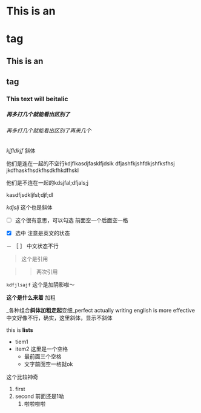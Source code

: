 # This is an <h1> tag
## This is an <h2> tag

### This text will beitalic

##### 再多打几个就能看出区别了

###### 再多打几个就能看出区别了再来几个

*kjfldkjf* 斜体

他们是连在一起的不空行kdjflkasdjfasklfjdslk
dfjashfkjshfdkjshfksfhsj
jkdfhaskfhsdkfhsdkfhkdfhskl

他们是不连在一起的kdsjfal;dfjals;j

kasdfjsdkljfsl;djf;dl

_kdjslj_ 这个也是斜体

- [ ] 这个很有意思，可以勾选   前面空一个后面空一格

- [x] 选中   注意是英文的状态

－ ［ ］ 中文状态不行

>这个是引用

>>两次引用

`kdfjlsajf` 这个是加阴影啦～

**这个是什么来着** 加粗

_各种组合**斜体加粗走起**变细_perfect actually writing english is more effective
中文好像不行，确实，这里斜体，显示不斜体

this is **lists**

* tiem1
* item2 这里是一个空格
   * 最前面三个空格
   * 文字前面空一格就ok


这个比较神奇

1. first
1. second 前面还是1呦
   1. 啦啦啦啦
